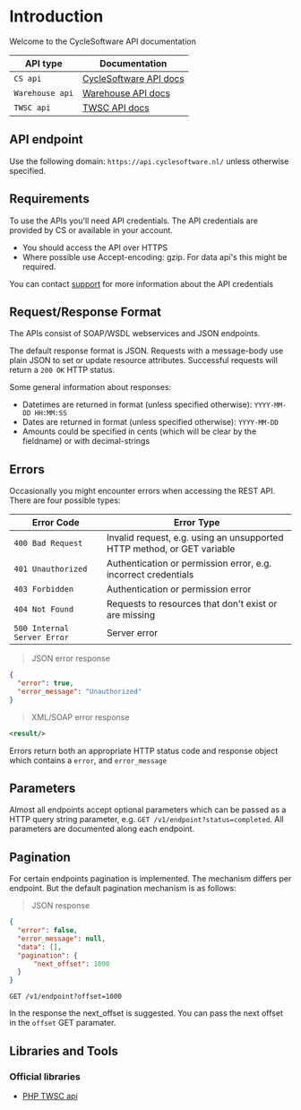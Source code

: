 # Introduction #
Welcome to the CycleSoftware API documentation

| API type | Documentation             |
|-------------|---------------------------|
| `CS api` | [CycleSoftware API docs](index.html) |
| `Warehouse api` | [Warehouse API docs](warehouse.html) |
| `TWSC api` | [TWSC API docs](twsc.html) |

## API endpoint ##

Use the following domain: `https://api.cyclesoftware.nl/` unless otherwise specified.

## Requirements ##

To use the APIs you'll need API credentials. The API credentials are provided by CS or available in your account.

* You should access the API over HTTPS
* Where possible use Accept-encoding: gzip. For data api's this might be required.

<aside class="notice">
  You can contact <a href="mailto:support@cycleesoftware.nl">support</a> for more information about the API credentials
</aside>

## Request/Response Format ##

The APIs consist of SOAP/WSDL webservices and JSON endpoints.

The default response format is JSON. Requests with a message-body use plain JSON to set or update resource attributes. Successful requests will return a `200 OK` HTTP status.

Some general information about responses:

* Datetimes are returned in format (unless specified otherwise): `YYYY-MM-DD HH:MM:SS`
* Dates are returned in format (unless specified otherwise): `YYYY-MM-DD`
* Amounts could be specified in cents (which will be clear by the fieldname) or with decimal-strings

## Errors ##

Occasionally you might encounter errors when accessing the REST API. There are four possible types:

| Error Code                  | Error Type                                                  |
|-----------------------------|-------------------------------------------------------------|
| `400 Bad Request`           | Invalid request, e.g. using an unsupported HTTP method, or GET variable     |
| `401 Unauthorized`          | Authentication or permission error, e.g. incorrect credentials |
| `403 Forbidden`          | Authentication or permission error |
| `404 Not Found`             | Requests to resources that don't exist or are missing       |
| `500 Internal Server Error` | Server error                                                |

> JSON error response

```json
{
  "error": true,
  "error_message": "Unauthorized"
}
```

> XML/SOAP error response

```xml
<result/>
```

Errors return both an appropriate HTTP status code and response object which contains a `error`, and `error_message`

## Parameters ##

Almost all endpoints accept optional parameters which can be passed as a HTTP query string parameter, e.g. `GET /v1/endpoint?status=completed`. All parameters are documented along each endpoint.

## Pagination ##

For certain endpoints pagination is implemented. The mechanism differs per endpoint. But the default pagination mechanism is as follows:

> JSON response

```json
{
  "error": false,
  "error_message": null,
  "data": [],
  "pagination": {
	  "next_offset": 1000
  }
}
```

`GET /v1/endpoint?offset=1000`

In the response the next_offset is suggested. You can pass the next offset in the `offset` GET paramater.

## Libraries and Tools ##

### Official libraries ###

- [PHP TWSC api](https://packagist.org/packages/cyclesoftware/oauth2-twsc)
